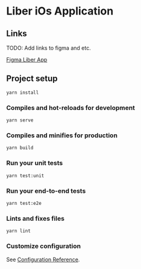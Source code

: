 # Liber iOs Application

## Links

TODO: Add links to figma and etc.

[Figma Liber App](https://www.figma.com/file/jiR05eX1dbN6NFNBEUolDa/Liber-App)

## Project setup

```
yarn install
```

### Compiles and hot-reloads for development

```
yarn serve
```

### Compiles and minifies for production

```
yarn build
```

### Run your unit tests

```
yarn test:unit
```

### Run your end-to-end tests

```
yarn test:e2e
```

### Lints and fixes files

```
yarn lint
```

### Customize configuration

See [Configuration Reference](https://cli.vuejs.org/config/).
